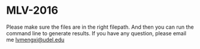 # MLV-2016
Please make sure the files are in the right filepath. And then you can run the command line to generate results.
If you have any question, please email me lvmengxi@udel.edu
